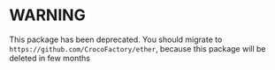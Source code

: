 # WARNING

This package has been deprecated. You should migrate to `https://github.com/CrocoFactory/ether`, because this package 
will be deleted in few months